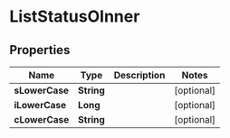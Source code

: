 

# ListStatusOInner


## Properties

| Name | Type | Description | Notes |
|------------ | ------------- | ------------- | -------------|
|**sLowerCase** | **String** |  |  [optional] |
|**iLowerCase** | **Long** |  |  [optional] |
|**cLowerCase** | **String** |  |  [optional] |



